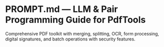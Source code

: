 # PROMPT.md — LLM & Pair Programming Guide for PdfTools

Comprehensive PDF toolkit with merging, splitting, OCR, form processing, digital signatures, and batch operations with security features.
